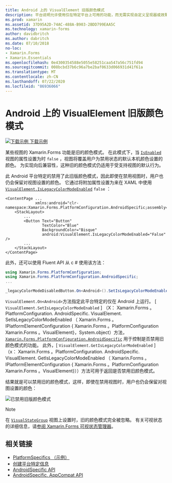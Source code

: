 ```yaml
---
title: Android 上的 VisualElement 旧版颜色模式
description: 平台说明允许使用仅在特定平台上可用的功能，而无需实现自定义呈现器或效果。 本文介绍如何使用禁用旧版颜色模式的 Android 平台特定 Xamarin.Forms 。
ms.prod: xamarin
ms.assetid: 37D95A2D-74AC-488A-B903-2BDD799EAA5C
ms.technology: xamarin-forms
author: davidbritch
ms.author: dabritch
ms.date: 07/10/2018
no-loc:
- Xamarin.Forms
- Xamarin.Essentials
ms.openlocfilehash: 0e4300354588e5055e58251caa547a56c751fd94
ms.sourcegitcommit: 008bcbd37b6c96a7be2baf0633d066931d41f61a
ms.translationtype: MT
ms.contentlocale: zh-CN
ms.lasthandoff: 07/22/2020
ms.locfileid: "86936066"
---
```

# <a name="visualelement-legacy-color-mode-on-android"></a>Android 上的 VisualElement 旧版颜色模式

[![下载示例](~/media/shared/download.png) 下载示例](https://docs.microsoft.com/samples/xamarin/xamarin-forms-samples/userinterface-platformspecifics)

某些视图的 Xamarin.Forms 功能是旧的颜色模式。 在此模式下，当 [`IsEnabled`](xref:Xamarin.Forms.VisualElement.IsEnabled) 视图的属性设置为时 `false` ，视图将覆盖用户为禁用状态的默认本机颜色设置的颜色。 为实现向后兼容性，这种旧的颜色模式仍适用于受支持视图的默认行为。

此 Android 平台特定的禁用了此旧版颜色模式，因此即使在禁用视图时，用户也仍会保留对视图设置的颜色。 它通过将附加属性设置为来在 XAML 中使用 [`VisualElement.IsLegacyColorModeEnabled`](xref:Xamarin.Forms.PlatformConfiguration.AndroidSpecific.VisualElement.IsLegacyColorModeEnabledProperty) `false` ：

```xaml
<ContentPage ...
             xmlns:android="clr-namespace:Xamarin.Forms.PlatformConfiguration.AndroidSpecific;assembly=Xamarin.Forms.Core">
    <StackLayout>
        ...
        <Button Text="Button"
                TextColor="Blue"
                BackgroundColor="Bisque"
                android:VisualElement.IsLegacyColorModeEnabled="False" />
        ...
    </StackLayout>
</ContentPage>
```

此外，还可以使用 Fluent API 从 c # 使用该方法：

```csharp
using Xamarin.Forms.PlatformConfiguration;
using Xamarin.Forms.PlatformConfiguration.AndroidSpecific;
...

_legacyColorModeDisabledButton.On<Android>().SetIsLegacyColorModeEnabled(false);
```

`VisualElement.On<Android>`方法指定此平台特定的仅在 Android 上运行。 [ `VisualElement.SetIsLegacyColorModeEnabled` ] （X： Xamarin.Forms 。PlatformConfiguration. AndroidSpecific. VisualElement. SetIsLegacyColorModeEnabled （ Xamarin.Forms 。IPlatformElementConfiguration { Xamarin.Forms 。PlatformConfiguration Xamarin.Forms 。VisualElement}，System.object）方法， [`Xamarin.Forms.PlatformConfiguration.AndroidSpecific`](xref:Xamarin.Forms.PlatformConfiguration.AndroidSpecific) 用于控制是否禁用旧颜色模式的功能。 此外，[ `VisualElement.GetIsLegacyColorModeEnabled` ] （x： Xamarin.Forms 。PlatformConfiguration. AndroidSpecific. VisualElement. GetIsLegacyColorModeEnabled （ Xamarin.Forms 。IPlatformElementConfiguration { Xamarin.Forms 。PlatformConfiguration Xamarin.Forms 。VisualElement}））方法可用于返回是否禁用旧颜色模式。

结果就是可以禁用旧的颜色模式，这样，即使在禁用视图时，用户也仍会保留对视图设置的颜色：

![已禁用旧版颜色模式](legacy-color-mode-images/legacy-color-mode-disabled.png)

> [!NOTE]
> 在 [`VisualStateGroup`](xref:Xamarin.Forms.VisualStateGroup) 视图上设置时，旧的颜色模式完全被忽略。 有关可视状态的详细信息，请[参阅 Xamarin.Forms 可视状态管理器](~/xamarin-forms/user-interface/visual-state-manager.md)。

## <a name="related-links"></a>相关链接

- [PlatformSpecifics （示例）](https://docs.microsoft.com/samples/xamarin/xamarin-forms-samples/userinterface-platformspecifics)
- [创建平台特定信息](~/xamarin-forms/platform/platform-specifics/index.md#creating-platform-specifics)
- [AndroidSpecific API](xref:Xamarin.Forms.PlatformConfiguration.AndroidSpecific)
- [AndroidSpecific. AppCompat API](xref:Xamarin.Forms.PlatformConfiguration.AndroidSpecific.AppCompat)
